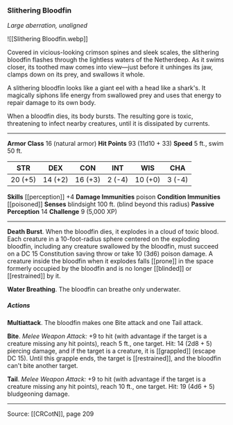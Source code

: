 ### Slithering Bloodfin
_Large aberration, unaligned_

![[Slithering Bloodfin.webp]]

Covered in vicious-looking crimson spines and sleek scales, the slithering bloodfin flashes through the lightless waters of the Netherdeep. As it swims closer, its toothed maw comes into view—just before it unhinges its jaw, clamps down on its prey, and swallows it whole.

A slithering bloodfin looks like a giant eel with a head like a shark's. It magically siphons life energy from swallowed prey and uses that energy to repair damage to its own body.

When a bloodfin dies, its body bursts. The resulting gore is toxic, threatening to infect nearby creatures, until it is dissipated by currents.




---

**Armor Class** 16 (natural armor)
**Hit Points** 93 (11d10 + 33)
**Speed** 5 ft., swim 50 ft.

| STR     | DEX     | CON     | INT     | WIS     | CHA     |
|---------|---------|---------|---------|---------|---------|
| 20 (+5) | 14 (+2) | 16 (+3) | 2 (-4) | 10 (+0) | 3 (-4) |

**Skills** [[perception]] +4
**Damage Immunities** poison
**Condition Immunities** [[poisoned]]
**Senses** blindsight 100 ft. (blind beyond this radius)
**Passive Perception** 14
**Challenge** 9 (5,000 XP)

---

**Death Burst**. When the bloodfin dies, it explodes in a cloud of toxic blood. Each creature in a 10-foot-radius sphere centered on the exploding bloodfin, including any creature swallowed by the bloodfin, must succeed on a DC 15 Constitution saving throw or take 10 (3d6) poison damage. A creature inside the bloodfin when it explodes falls [[prone]] in the space formerly occupied by the bloodfin and is no longer [[blinded]] or [[restrained]] by it.

**Water Breathing**. The bloodfin can breathe only underwater.

##### Actions
**Multiattack**. The bloodfin makes one Bite attack and one Tail attack.

**Bite**. _Melee Weapon Attack:_ +9 to hit (with advantage if the target is a creature missing any hit points), reach 5 ft., one target. Hit: 14 (2d8 + 5) piercing damage, and if the target is a creature, it is [[grappled]] (escape DC 15). Until this grapple ends, the target is [[restrained]], and the bloodfin can't bite another target.

**Tail**. _Melee Weapon Attack:_ +9 to hit (with advantage if the target is a creature missing any hit points), reach 10 ft., one target. Hit: 19 (4d6 + 5) bludgeoning damage.


---

Source: [[CRCotN]], page 209